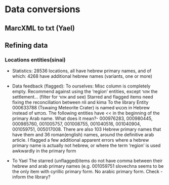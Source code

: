 # Data conversions
## MarcXML to txt (Yael)
## Refining data
### Locations entities(sinai)
- Statistics:
28536 locations, all have hebrew primary names, and of which:
4268 have additional hebrew names (variants, one or more)


- Data feedback (flagged):
To ourselves:
Misc column is completely empty. 
Recommend against using the ‘region’ entities, except אזור the settlement… (filter for אזור and see)
Starred and flagged items need fixing the reconciliation between nli and kima
To the library
Entity 000633788 (Tswaing Meteorite Crater) is named מכטש in Hebrew instead of מכתש.
The following entities have << in the beginning of the primary Arab name. What does it mean?-
000976283, 000980445, 000985760, 001005757, 001008755, 001040516, 001040904, 001059751, 005017008. There are also 103 Hebrew primary names that have them and 36 roman(english) names, around the definitive arab article. 
I flagged a few additional apparent errors where a hebrew primary name is actually not hebrew, or where the term ‘region’ is used awkwardly in the primary form

- To Yael
The starred (unflagged)items do not have comma between their hebrew and arab primary names (e.g.
001059751 slovechna seems to be the only item with cyrillic primary form. No arabic primary form. Check - inform the library?



